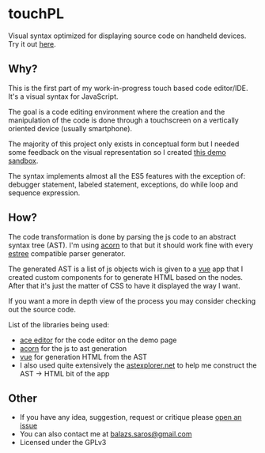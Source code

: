 # touchPL
Visual syntax optimized for displaying source code on handheld devices. Try it out [here](https://balzss.github.io/touchPL/).

## Why?
This is the first part of my work-in-progress touch based code editor/IDE. It's a visual syntax for JavaScript.

The goal is a code editing environment where the creation and the manipulation of the code is done through a touchscreen on a vertically oriented device (usually smartphone).

The majority of this project only exists in conceptual form but I needed some feedback on the visual representation so I created [this demo sandbox](https://balzss.github.io/touchPL/).

The syntax implements almost all the ES5 features with the exception of: debugger statement, labeled statement, exceptions, do while loop and sequence expression.

## How?
The code transformation is done by parsing the js code to an abstract syntax tree (AST). I'm using [acorn](https://github.com/ternjs/acorn) to that but it should work fine with every [estree](https://github.com/estree/estree) compatible parser generator.

The generated AST is a list of js objects wich is given to a [vue](https://github.com/vuejs/vue) app that I created custom components for to generate HTML based on the nodes. After that it's just the matter of CSS to have it displayed the way I want.

If you want a more in depth view of the process you may consider checking out the source code.

List of the libraries being used:
- [ace editor](https://github.com/ajaxorg/ace) for the code editor on the demo page
- [acorn](https://balzss.github.io/touchPL/) for the js to ast generation
- [vue](https://github.com/vuejs/vue) for generation HTML from the AST
- I also used quite extensively the [astexplorer.net](https://astexplorer.net/) to help me construct the AST -> HTML bit of the app

## Other
- If you have any idea, suggestion, request or critique please [open an issue](https://github.com/balzss/touchPL/issues)
- You can also contact me at [balazs.saros@gmail.com](mailto:balazs.saros@gmail.com)
- Licensed under the GPLv3